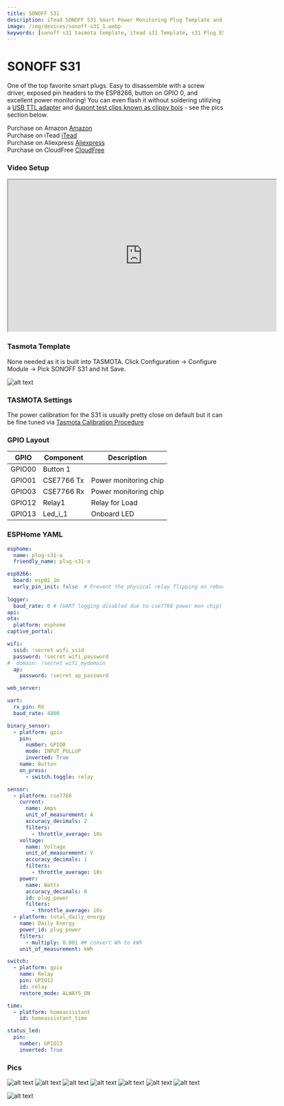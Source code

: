```yaml
---
title: SONOFF S31
description: iTead SONOFF S31 Smart Power Monitoring Plug Template and Setup for TASMOTA and ESPHome
image: /img/devices/sonoff-s31_1.webp
keywords: [sonoff s31 tasmota template, itead s31 Template, s31 Plug ESPHome, solderless flashing tasmota plug]
---
```


# SONOFF S31

One of the top favorite smart plugs.  Easy to disassemble with a screw driver, exposed pin headers to the ESP8266, button on GPIO 0, and excellent power monitoring!  You can even flash it without soldering utilizing a [USB TTL adapter](https://amzn.to/3WonIHp) and [dupont test clips known as clippy bois](https://amzn.to/3jtnZdl) - see the pics section below.  

Purchase on Amazon [Amazon](https://amzn.to/3WG3cBG)  
Purchase on iTead [iTead](https://itead.cc/product/sonoff-s31/ref/28/)  
Purchase on Aliexpress [Aliexpress](https://s.click.aliexpress.com/e/_Dk8wPtl)  
Purchase on CloudFree [CloudFree](https://cloudfree.shop/product/sonoff-s31-flashed-with-tasmota/?ref=digiblur&attribute_firmware=Stock%20Sonoff)

### Video Setup

<iframe allowfullscreen height="353" src="https://www.youtube.com/embed/q6aCfDDEkwE" width="625" youtube-src-=""></iframe>  

### Tasmota Template

None needed as it is built into TASMOTA.  Click Configuration -> Configure Module -> Pick SONOFF S31 and hit Save.

![alt text](/img/devices/sonoff-s31_9.webp)

### TASMOTA Settings

The power calibration for the S31 is usually pretty close on default but it can be fine tuned via [Tasmota Calibration Procedure](https://tasmota.github.io/docs/Power-Monitoring-Calibration/#calibration-procedure)  

### GPIO Layout

| GPIO |    Component | Description |
|------ |-------------|-------------|         
|GPIO00	| Button 1
|GPIO01	| CSE7766 Tx | Power monitoring chip
|GPIO03	| CSE7766 Rx | Power monitoring chip
|GPIO12	| Relay1 | Relay for Load
|GPIO13	| Led_i_1 | Onboard LED

### ESPHome YAML

```yaml
esphome:
  name: plug-s31-a
  friendly_name: plug-s31-a

esp8266:
  board: esp01_1m
  early_pin_init: false  # Prevent the physical relay flipping on reboot.
  
logger:
  baud_rate: 0 # (UART logging disabled due to cse7766 power mon chip)
api:
ota:
  platform: esphome
captive_portal:

wifi:
  ssid: !secret wifi_ssid
  password: !secret wifi_password
#  domain: !secret wifi_mydomain   
  ap:
    password: !secret ap_password

web_server:

uart:
  rx_pin: RX
  baud_rate: 4800

binary_sensor:
  - platform: gpio
    pin:
      number: GPIO0
      mode: INPUT_PULLUP
      inverted: True
    name: Button
    on_press:
      - switch.toggle: relay

sensor:
  - platform: cse7766
    current:
      name: Amps
      unit_of_measurement: A      
      accuracy_decimals: 2
      filters:
        - throttle_average: 10s         
    voltage:
      name: Voltage
      unit_of_measurement: V      
      accuracy_decimals: 1
      filters:
        - throttle_average: 10s         
    power:
      name: Watts
      accuracy_decimals: 0   
      id: plug_power
      filters:
        - throttle_average: 10s         
  - platform: total_daily_energy
    name: Daily Energy
    power_id: plug_power
    filters:
      - multiply: 0.001 ## convert Wh to kWh
    unit_of_measurement: kWh

switch:
  - platform: gpio
    name: Relay
    pin: GPIO12
    id: relay
    restore_mode: ALWAYS_ON

time:
  - platform: homeassistant
    id: homeassistant_time

status_led:
  pin:
    number: GPIO13
    inverted: True    
```

### Pics
![alt text](/img/devices/sonoff-s31_2.webp)
![alt text](/img/devices/sonoff-s31_3.webp)
![alt text](/img/devices/sonoff-s31_4.webp)
![alt text](/img/devices/sonoff-s31_5.webp)
![alt text](/img/devices/sonoff-s31_6.webp)
![alt text](/img/devices/sonoff-s31_7.webp)
![alt text](/img/devices/sonoff-s31_8.webp)

![alt text](/img/devices/sonoff-s31_10.webp)



